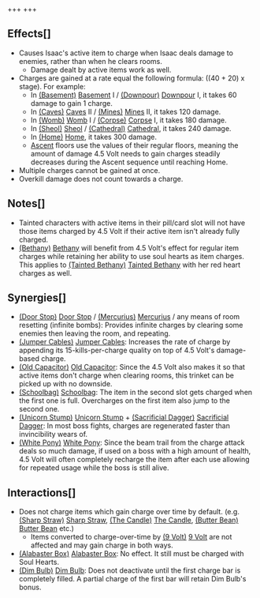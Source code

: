 +++
+++

Effects[]
---------


* Causes Isaac's active item to charge when Isaac deals damage to enemies, rather than when he clears rooms.
	+ Damage dealt by active items work as well.
* Charges are gained at a rate equal the following formula: ((40 + 20) x stage). For example:
	+ In [(Basement)](/wiki/Basement "Basement") [Basement](/wiki/Basement "Basement") I / [(Downpour)](/wiki/Downpour "Downpour") [Downpour](/wiki/Downpour "Downpour") I, it takes 60 damage to gain 1 charge.
	+ In [(Caves)](/wiki/Caves "Caves") [Caves](/wiki/Caves "Caves") II / [(Mines)](/wiki/Mines "Mines") [Mines](/wiki/Mines "Mines") II, it takes 120 damage.
	+ In [(Womb)](/wiki/Womb "Womb") [Womb](/wiki/Womb "Womb") I / [(Corpse)](/wiki/Corpse "Corpse") [Corpse](/wiki/Corpse "Corpse") I, it takes 180 damage.
	+ In [(Sheol)](/wiki/Sheol "Sheol") [Sheol](/wiki/Sheol "Sheol") / [(Cathedral)](/wiki/Cathedral "Cathedral") [Cathedral](/wiki/Cathedral "Cathedral"), it takes 240 damage.
	+ In [(Home)](/wiki/Home "Home") [Home](/wiki/Home "Home"), it takes 300 damage.
	+ [Ascent](/wiki/Ascent "Ascent") floors use the values of their regular floors, meaning the amount of damage 4.5 Volt needs to gain charges steadily decreases during the Ascent sequence until reaching Home.
* Multiple charges cannot be gained at once.
* Overkill damage does not count towards a charge.


Notes[]
-------


* Tainted characters with active items in their pill/card slot will not have those items charged by 4.5 Volt if their active item isn't already fully charged.
* [(Bethany)](/wiki/Bethany "Bethany") [Bethany](/wiki/Bethany "Bethany") will benefit from 4.5 Volt's effect for regular item charges while retaining her ability to use soul hearts as item charges. This applies to  [(Tainted Bethany)](/wiki/Tainted_Bethany "Tainted Bethany") [Tainted Bethany](/wiki/Tainted_Bethany "Tainted Bethany") with her red heart charges as well.


Synergies[]
-----------


* [(Door Stop)](/wiki/Door_Stop "Door Stop") [Door Stop](/wiki/Door_Stop "Door Stop") / [(Mercurius)](/wiki/Mercurius "Mercurius") [Mercurius](/wiki/Mercurius "Mercurius") / any means of room resetting (infinite bombs): Provides infinite charges by clearing some enemies then leaving the room, and repeating.
* [(Jumper Cables)](/wiki/Jumper_Cables "Jumper Cables") [Jumper Cables](/wiki/Jumper_Cables "Jumper Cables"): Increases the rate of charge by appending its 15-kills-per-charge quality on top of 4.5 Volt's damage-based charge.
* [(Old Capacitor)](/wiki/Old_Capacitor "Old Capacitor") [Old Capacitor](/wiki/Old_Capacitor "Old Capacitor"): Since the 4.5 Volt also makes it so that active items don't charge when clearing rooms, this trinket can be picked up with no downside.
* [(Schoolbag)](/wiki/Schoolbag "Schoolbag") [Schoolbag](/wiki/Schoolbag "Schoolbag"): The item in the second slot gets charged when the first one is full. Overcharges on the first item also jump to the second one.
* [(Unicorn Stump)](/wiki/Unicorn_Stump "Unicorn Stump") [Unicorn Stump](/wiki/Unicorn_Stump "Unicorn Stump") + [(Sacrificial Dagger)](/wiki/Sacrificial_Dagger "Sacrificial Dagger") [Sacrificial Dagger](/wiki/Sacrificial_Dagger "Sacrificial Dagger"): In most boss fights, charges are regenerated faster than invincibility wears of.
* [(White Pony)](/wiki/White_Pony "White Pony") [White Pony](/wiki/White_Pony "White Pony"): Since the beam trail from the charge attack deals so much damage, if used on a boss with a high amount of health, 4.5 Volt will often completely recharge the item after each use allowing for repeated usage while the boss is still alive.


Interactions[]
--------------


* Does not charge items which gain charge over time by default. (e.g. [(Sharp Straw)](/wiki/Sharp_Straw "Sharp Straw") [Sharp Straw](/wiki/Sharp_Straw "Sharp Straw"), [(The Candle)](/wiki/The_Candle "The Candle") [The Candle](/wiki/The_Candle "The Candle"), [(Butter Bean)](/wiki/Butter_Bean "Butter Bean") [Butter Bean](/wiki/Butter_Bean "Butter Bean") etc.)
	+ Items converted to charge-over-time by [(9 Volt)](/wiki/9_Volt "9 Volt") [9 Volt](/wiki/9_Volt "9 Volt") are not affected and may gain charge in both ways.
* [(Alabaster Box)](/wiki/Alabaster_Box "Alabaster Box") [Alabaster Box](/wiki/Alabaster_Box "Alabaster Box"): No effect. It still must be charged with Soul Hearts.
* [(Dim Bulb)](/wiki/Dim_Bulb "Dim Bulb") [Dim Bulb](/wiki/Dim_Bulb "Dim Bulb"): Does not deactivate until the first charge bar is completely filled. A partial charge of the first bar will retain Dim Bulb's bonus.


